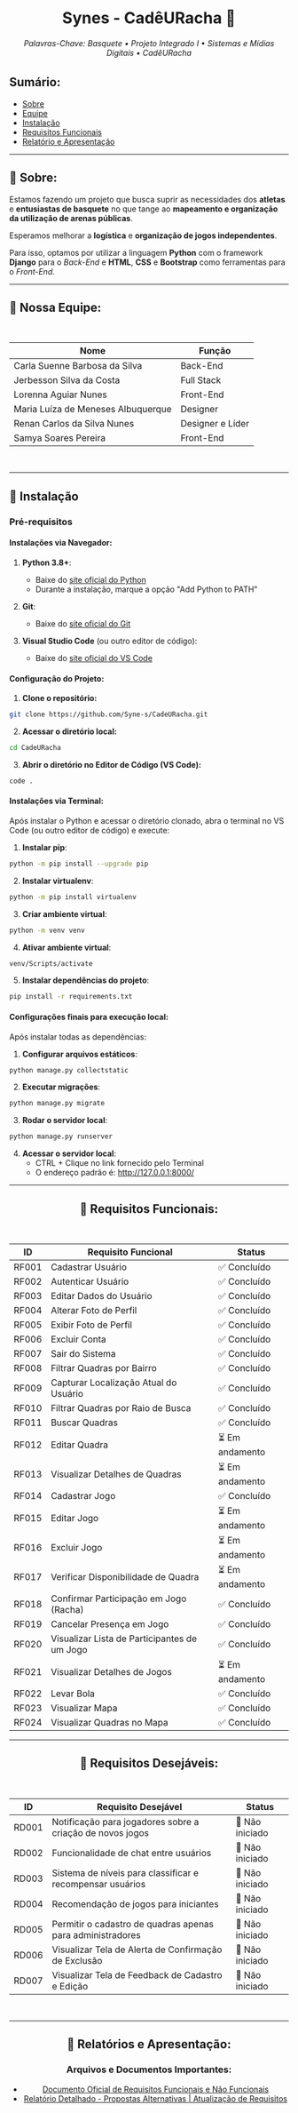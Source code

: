 <div align="center">

# Synes - CadêURacha 🏀

</div>


<div align="center">

###### Palavras-Chave: Basquete • Projeto Integrado I • Sistemas e Mídias Digitais • CadêURacha

</div>

## Sumário:
- [Sobre](#sobre)
- [Equipe](#equipe)
- [Instalação](#instalacao)
- [Requisitos Funcionais](#requisitos-funcionais)
- [Relatório e Apresentação](#relatório-e-apresentação)

---

<a id="sobre"></a>
## 🎥 Sobre:

Estamos fazendo um projeto que busca suprir as necessidades dos **atletas** e **entusiastas de basquete** no que tange ao **mapeamento e organização da utilização de arenas públicas**.  

Esperamos melhorar a **logística** e **organização de jogos independentes**.  

Para isso, optamos por utilizar a linguagem **Python** com o framework **Django** para o *Back-End* e **HTML**, **CSS** e **Bootstrap** como ferramentas para o *Front-End*.

---

<a id="equipe"></a>
  
## 🙋 Nossa Equipe:


<div align="center">
<br>

| Nome                                | Função             |
|-------------------------------------|--------------------|
| Carla Suenne Barbosa da Silva       | Back-End           |
| Jerbesson Silva da Costa            | Full Stack         |
| Lorenna Aguiar Nunes                | Front-End          |
| Maria Luíza de Meneses Albuquerque  | Designer           |
| Renan Carlos da Silva Nunes         | Designer e Líder   |
| Samya Soares Pereira                | Front-End          |

</div>

<br>

---

<a id="instalacao"></a>
## 🚀 Instalação

### Pré-requisitos

#### Instalações via Navegador:
1. **Python 3.8+**: 
   - Baixe do [site oficial do Python](https://www.python.org/downloads/)
   - Durante a instalação, marque a opção "Add Python to PATH"

2. **Git**: 
   - Baixe do [site oficial do Git](https://git-scm.com/downloads)

3. **Visual Studio Code** (ou outro editor de código):
   - Baixe do [site oficial do VS Code](https://code.visualstudio.com/download)


#### Configuração do Projeto:

1. **Clone o repositório:**
```sh
git clone https://github.com/Syne-s/CadeURacha.git
```

2. **Acessar o diretório local:**
```sh
cd CadeURacha
```

3. **Abrir o diretório no Editor de Código (VS Code):**
```sh
code .
```

#### Instalações via Terminal:
Após instalar o Python e acessar o diretório clonado, abra o terminal no VS Code (ou outro editor de código) e execute:

1. **Instalar pip**:
```sh
python -m pip install --upgrade pip
```

2. **Instalar virtualenv**:
```sh
python -m pip install virtualenv
```

3. **Criar ambiente virtual**:
```sh
python -m venv venv
```

4. **Ativar ambiente virtual**:
```sh
venv/Scripts/activate
```

5. **Instalar dependências do projeto**:
```sh
pip install -r requirements.txt
```

#### Configurações finais para execução local:
Após instalar todas as dependências:

1. **Configurar arquivos estáticos**:
```sh
python manage.py collectstatic
```

2. **Executar migrações**:
```sh
python manage.py migrate
```

3. **Rodar o servidor local**:
```sh
python manage.py runserver
```

4. **Acessar o servidor local**:
   - CTRL + Clique no link fornecido pelo Terminal
   - O endereço padrão é: http://127.0.0.1:8000/

---

<div align="center">
  
<a id="requisitos-funcionais"></a>
## 📑 Requisitos Funcionais: 





<br>



| **ID** | **Requisito Funcional**                                  | **Status**     | 
|--------|-----------------------------------------------------------|----------------|
| RF001  | Cadastrar Usuário                                         | ✅ Concluído    |
| RF002  | Autenticar Usuário                                         | ✅ Concluído    |
| RF003  | Editar Dados do Usuário                                    | ✅ Concluído    |
| RF004  | Alterar Foto de Perfil                                     | ✅ Concluído    |
| RF005  | Exibir Foto de Perfil                                      | ✅ Concluído    |
| RF006  | Excluir Conta                                              | ✅ Concluído    |
| RF007  | Sair do Sistema                                            | ✅ Concluído    |
| RF008  | Filtrar Quadras por Bairro                                 | ✅ Concluído    |
| RF009  | Capturar Localização Atual do Usuário                      | ✅ Concluído    |
| RF010  | Filtrar Quadras por Raio de Busca                          | ✅ Concluído    |
| RF011  | Buscar Quadras                                             | ✅ Concluído    |
| RF012  | Editar Quadra                                              | ⏳ Em andamento |
| RF013  | Visualizar Detalhes de Quadras                             | ⏳ Em andamento |
| RF014  | Cadastrar Jogo                                             | ✅ Concluído    |
| RF015  | Editar Jogo                                                | ⏳ Em andamento |
| RF016  | Excluir Jogo                                               | ⏳ Em andamento |
| RF017  | Verificar Disponibilidade de Quadra                        | ⏳ Em andamento |
| RF018  | Confirmar Participação em Jogo (Racha)                     | ✅ Concluído    |
| RF019  | Cancelar Presença em Jogo                                  | ✅ Concluído    |
| RF020  | Visualizar Lista de Participantes de um Jogo               | ✅ Concluído    |
| RF021  | Visualizar Detalhes de Jogos                               | ⏳ Em andamento |
| RF022  | Levar Bola                                                 | ✅ Concluído    |
| RF023  | Visualizar Mapa                                            | ✅ Concluído    |
| RF024  | Visualizar Quadras no Mapa                                 | ✅ Concluído    |

---
<a id="requisitos-desejaveis"></a>
## 📑 Requisitos Desejáveis: 
<div align="center">

<br>

| **ID** | **Requisito Desejável**                                  | **Status**     |
|--------|-----------------------------------------------------------|----------------|
| RD001  | Notificação para jogadores sobre a criação de novos jogos | 🛑 Não iniciado |
| RD002  | Funcionalidade de chat entre usuários                     | 🛑 Não iniciado |
| RD003  | Sistema de níveis para classificar e recompensar usuários | 🛑 Não iniciado |
| RD004  | Recomendação de jogos para iniciantes                     | 🛑 Não iniciado |
| RD005  | Permitir o cadastro de quadras apenas para administradores | 🛑 Não iniciado |
| RD006  | Visualizar Tela de Alerta de Confirmação de Exclusão      | 🛑 Não iniciado |
| RD007  | Visualizar Tela de Feedback de Cadastro e Edição          | 🛑 Não iniciado |


</div>

<br>

---

<a id="relatório-e-apresentação"></a>
## 📝 Relatórios e Apresentação:

### Arquivos e Documentos Importantes:
- [Documento Oficial de Requisitos Funcionais e Não Funcionais](https://docs.google.com/document/d/1Ld6v-xZWNANKwsz1KVL2QF71mMjOWA8E/edit?usp=sharing&ouid=116392937404212256733&rtpof=true&sd=true)
- [Relatório Detalhado - Propostas Alternativas | Atualização de Requisitos](https://docs.google.com/document/d/1KjsB0fQIU5rVq6Xi0fGJ0Ob9SQvN61hODizhosGPWV0/edit?usp=sharing)
